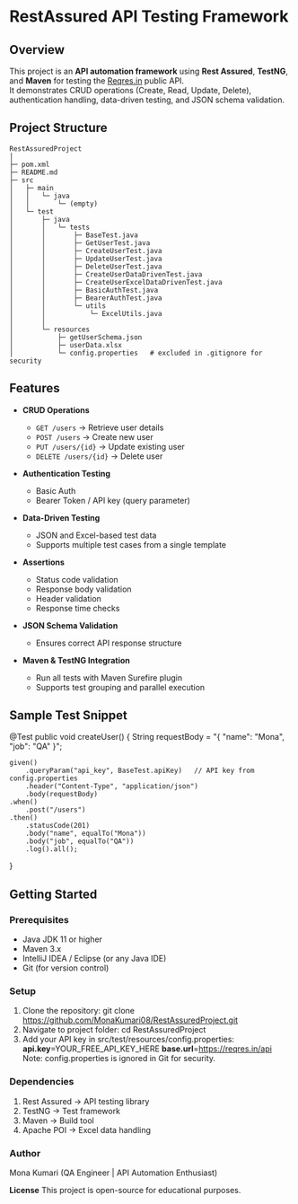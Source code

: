 # RestAssured API Testing Framework

## Overview
This project is an **API automation framework** using **Rest Assured**, **TestNG**, and **Maven** for testing the [Reqres.in](https://reqres.in/) public API.  
It demonstrates CRUD operations (Create, Read, Update, Delete), authentication handling, data-driven testing, and JSON schema validation.

## Project Structure
```text
RestAssuredProject
│
├─ pom.xml
├─ README.md
├─ src
│   ├─ main
│   │   └─ java
│   │       └─ (empty)
│   └─ test
│       ├─ java
│       │   └─ tests
│       │       ├─ BaseTest.java
│       │       ├─ GetUserTest.java
│       │       ├─ CreateUserTest.java
│       │       ├─ UpdateUserTest.java
│       │       ├─ DeleteUserTest.java
│       │       ├─ CreateUserDataDrivenTest.java
│       │       ├─ CreateUserExcelDataDrivenTest.java
│       │       ├─ BasicAuthTest.java
│       │       ├─ BearerAuthTest.java
│       │       └─ utils
│       │           └─ ExcelUtils.java
│       │
│       └─ resources
│           ├─ getUserSchema.json
│           ├─ userData.xlsx
│           └─ config.properties   # excluded in .gitignore for security
```
## Features

- **CRUD Operations**
  - `GET /users` → Retrieve user details  
  - `POST /users` → Create new user  
  - `PUT /users/{id}` → Update existing user  
  - `DELETE /users/{id}` → Delete user  

- **Authentication Testing**
  - Basic Auth  
  - Bearer Token / API key (query parameter)  

- **Data-Driven Testing**
  - JSON and Excel-based test data  
  - Supports multiple test cases from a single template  

- **Assertions**
  - Status code validation  
  - Response body validation  
  - Header validation  
  - Response time checks  

- **JSON Schema Validation**
  - Ensures correct API response structure  

- **Maven & TestNG Integration**
  - Run all tests with Maven Surefire plugin  
  - Supports test grouping and parallel execution  

## Sample Test Snippet

@Test
public void createUser() {
    String requestBody = "{ \"name\": \"Mona\", \"job\": \"QA\" }";

    given()
        .queryParam("api_key", BaseTest.apiKey)   // API key from config.properties
        .header("Content-Type", "application/json")
        .body(requestBody)
    .when()
        .post("/users")
    .then()
        .statusCode(201)
        .body("name", equalTo("Mona"))
        .body("job", equalTo("QA"))
        .log().all();
}

## Getting Started

### Prerequisites
- Java JDK 11 or higher  
- Maven 3.x  
- IntelliJ IDEA / Eclipse (or any Java IDE)  
- Git (for version control)  

### Setup
1. Clone the repository:
    git clone https://github.com/MonaKumari08/RestAssuredProject.git
2. Navigate to project folder:
    cd RestAssuredProject
3. Add your API key in src/test/resources/config.properties:
    **api.key**=YOUR_FREE_API_KEY_HERE
    **base.url**=https://reqres.in/api
Note: config.properties is ignored in Git for security.

### Dependencies
1. Rest Assured → API testing library
2. TestNG → Test framework
3. Maven → Build tool
4. Apache POI → Excel data handling
   
### Author
Mona Kumari
(QA Engineer | API Automation Enthusiast)

**License**
This project is open-source for educational purposes.

